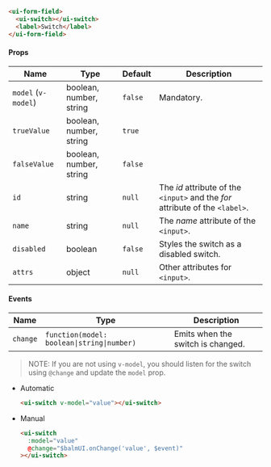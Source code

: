 ```html
<ui-form-field>
  <ui-switch></ui-switch>
  <label>Switch</label>
</ui-form-field>
```

#### Props

| Name                | Type                    | Default | Description                                                                   |
| ------------------- | ----------------------- | ------- | ----------------------------------------------------------------------------- |
| `model` (`v-model`) | boolean, number, string | `false` | Mandatory.                                                                    |
| `trueValue`         | boolean, number, string | `true`  |                                                                               |
| `falseValue`        | boolean, number, string | `false` |                                                                               |
| `id`                | string                  | `null`  | The _id_ attribute of the `<input>` and the _for_ attribute of the `<label>`. |
| `name`              | string                  | `null`  | The _name_ attribute of the `<input>`.                                        |
| `disabled`          | boolean                 | `false` | Styles the switch as a disabled switch.                                       |
| `attrs`             | object                  | `null`  | Other attributes for `<input>`.                                               |

#### Events

| Name     | Type                                       | Description                       |
| -------- | ------------------------------------------ | --------------------------------- |
| `change` | `function(model: boolean\|string\|number)` | Emits when the switch is changed. |

> NOTE: If you are not using `v-model`, you should listen for the switch using `@change` and update the `model` prop.

- Automatic
  ```html
  <ui-switch v-model="value"></ui-switch>
  ```
- Manual
  ```html
  <ui-switch
    :model="value"
    @change="$balmUI.onChange('value', $event)"
  ></ui-switch>
  ```
